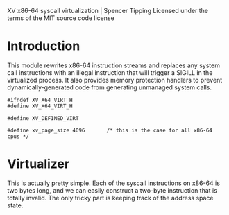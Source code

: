 XV x86-64 syscall virtualization | Spencer Tipping
Licensed under the terms of the MIT source code license

# Introduction

This module rewrites x86-64 instruction streams and replaces any system call
instructions with an illegal instruction that will trigger a SIGILL in the
virtualized process. It also provides memory protection handlers to prevent
dynamically-generated code from generating unmanaged system calls.

    #ifndef XV_X64_VIRT_H
    #define XV_X64_VIRT_H

    #define XV_DEFINED_VIRT

    #define xv_page_size 4096       /* this is the case for all x86-64 cpus */

# Virtualizer

This is actually pretty simple. Each of the syscall instructions on x86-64 is
two bytes long, and we can easily construct a two-byte instruction that is
totally invalid. The only tricky part is keeping track of the address space
state.